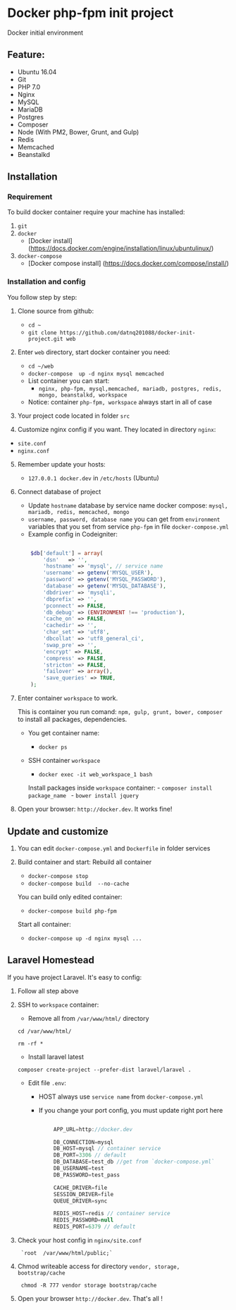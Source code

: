 # Docker php-fpm init project

Docker initial environment
## Feature:

* Ubuntu 16.04
* Git
* PHP 7.0
* Nginx
* MySQL
* MariaDB
* Postgres
* Composer
* Node (With PM2, Bower, Grunt, and Gulp)
* Redis
* Memcached
* Beanstalkd


## Installation
### Requirement
To build docker container require your machine has installed:

1. `git`
2. `docker`
   * [Docker install] (https://docs.docker.com/engine/installation/linux/ubuntulinux/)
3. `docker-compose`
    * [Docker compose install] (https://docs.docker.com/compose/install/) 


###  Installation and config
You follow step by step:

1. Clone source from github:
    * `cd ~`
    * `git clone https://github.com/datnq201088/docker-init-project.git web`

2. Enter `web` directory, start docker container you need:
    * `cd ~/web`
    * `docker-compose  up -d nginx mysql memcached`
    * List container you can start:
        - `nginx, php-fpm, mysql,memcached, mariadb, postgres, redis, mongo, beanstalkd, workspace`
    * Notice: container `php-fpm, workspace` always start in all of case  
        
3. Your project code located in folder `src`
   
4. Customize nginx config if you want. They located in directory `nginx`:

 * `site.conf`
 * `nginx.conf`
     
5. Remember update your hosts:
    * `127.0.0.1 docker.dev` in `/etc/hosts` (Ubuntu)

6. Connect database of project
    * Update `hostname` database  by service name docker compose: `mysql, mariadb, redis, memcached, mongo`
    * `username, password, database name` you can get from  `environment` variables that you set from service `php-fpm` in file `docker-compose.yml`
    * Example config in Codeigniter:
    ```php

        $db['default'] = array(
            'dsn'   => '',
            'hostname' => 'mysql', // service name 
            'username' => getenv('MYSQL_USER'),
            'password' => getenv('MYSQL_PASSWORD'),
            'database' => getenv('MYSQL_DATABASE'),
            'dbdriver' => 'mysqli',
            'dbprefix' => '',
            'pconnect' => FALSE,
            'db_debug' => (ENVIRONMENT !== 'production'),
            'cache_on' => FALSE,
            'cachedir' => '',
            'char_set' => 'utf8',
            'dbcollat' => 'utf8_general_ci',
            'swap_pre' => '',
            'encrypt' => FALSE,
            'compress' => FALSE,
            'stricton' => FALSE,
            'failover' => array(),
            'save_queries' => TRUE,
        );
    ```


7. Enter container `workspace`  to work.

   This is container you run comand: `npm, gulp, grunt, bower, composer ` to install all packages, dependencies.
    * You get container name:
   
        * `docker ps `
    * SSH container `workspace`
  
        * `docker exec -it web_workspace_1 bash`
        
         Install  packages inside `workspace` container: 
          - `composer install package_name `
          - `bower install jquery `

8. Open your browser: `http://docker.dev`. It works fine! 




## Update and customize

1. You can edit `docker-compose.yml` and `Dockerfile` in folder services

2. Build container and start:
   Rebuild all container
    *   `docker-compose stop`
    *   `docker-compose build  --no-cache` 
    
   You can build only edited container:
    *   `docker-compose build php-fpm`

   Start all container: 
    *   `docker-compose up -d nginx mysql ... ` 




## Laravel Homestead

If you have project Laravel. It's easy to config:

1. Follow all step above

2. SSH to `workspace` container:
   
   * Remove all from `/var/www/html/` directory
   
   `cd /var/www/html/`

   `rm -rf *`

   * Install laravel latest

   `composer create-project --prefer-dist laravel/laravel . `

   * Edit file `.env`:
    
        *  HOST always use `service name` from `docker-compose.yml`

        *  If you change your port config, you must update right port here

        ```javascript

                APP_URL=http://docker.dev

                DB_CONNECTION=mysql
                DB_HOST=mysql // container service
                DB_PORT=3306 // default
                DB_DATABASE=test_db //get from `docker-compose.yml`
                DB_USERNAME=test
                DB_PASSWORD=test_pass

                CACHE_DRIVER=file
                SESSION_DRIVER=file
                QUEUE_DRIVER=sync

                REDIS_HOST=redis // container service
                REDIS_PASSWORD=null
                REDIS_PORT=6379 // default

        ```




3. Check your host config in `nginx/site.conf` 

        `root  /var/www/html/public;`

4. Chmod writeable access for directory `vendor, storage, bootstrap/cache`


    ` chmod -R 777 vendor storage bootstrap/cache`


5. Open your browser `http://docker.dev`. That's all !